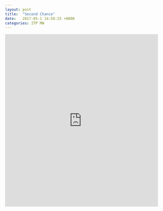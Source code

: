 ```yaml
---
layout: post
title:  "Second Chance"
date:   2017-05-1 14:58:25 +0000
categories: ITP MW
---
```

<style>
.responsive-wrap iframe{ max-width: 100%;}
</style>
<div class="responsive-wrap">
<!-- this is the embed code provided by Google -->
<iframe src="https://docs.google.com/presentation/d/15blnbwSqlfIn1htfEpeJ8QKoesBR01UoMnnL2pvawsQ/embed?start=false&loop=false&delayms=3000" frameborder="0" width="960" height="569" allowfullscreen="true" mozallowfullscreen="true" webkitallowfullscreen="true"></iframe>
<!-- Google embed ends -->
</div>

